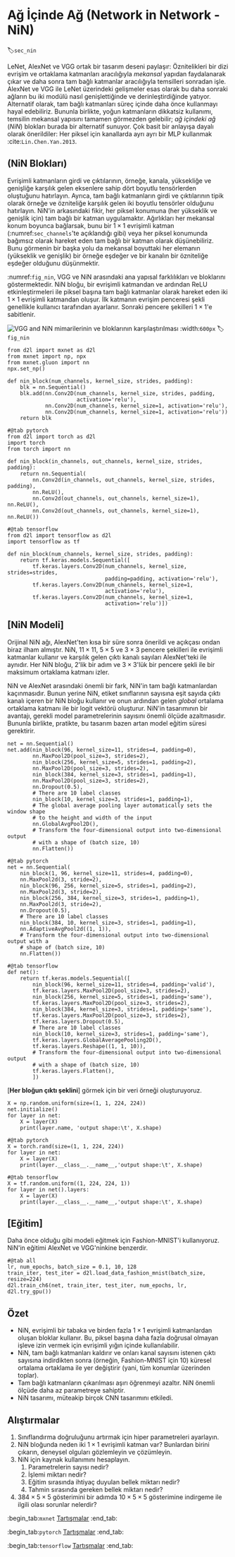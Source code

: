 # Ağ İçinde Ağ (Network in Network - NiN)
:label:`sec_nin`

LeNet, AlexNet ve VGG ortak bir tasarım deseni paylaşır: Öznitelikleri bir dizi evrişim ve ortaklama katmanları aracılığıyla *mekansal* yapıdan faydalanarak çıkar ve daha sonra tam bağlı katmanlar aracılığıyla temsilleri sonradan işle. AlexNet ve VGG ile LeNet üzerindeki gelişmeler esas olarak bu daha sonraki ağların bu iki modülü nasıl genişlettiğinde ve derinleştirdiğinde yatıyor. Alternatif olarak, tam bağlı katmanları süreç içinde daha önce kullanmayı hayal edebiliriz. Bununla birlikte, yoğun katmanların dikkatsiz kullanımı, temsilin mekansal yapısını tamamen görmezden gelebilir; *ağ içindeki ağ* (*NiN*) blokları burada bir alternatif sunuyor. Çok basit bir anlayışa dayalı olarak önerildiler: Her piksel için kanallarda ayrı ayrı bir MLP kullanmak :cite:`Lin.Chen.Yan.2013`.

## (**NiN Blokları**)

Evrişimli katmanların girdi ve çıktılarının, örneğe, kanala, yüksekliğe ve genişliğe karşılık gelen eksenlere sahip dört boyutlu tensörlerden oluştuğunu hatırlayın. Ayrıca, tam bağlı katmanların girdi ve çıktılarının tipik olarak örneğe ve özniteliğe karşılık gelen iki boyutlu tensörler olduğunu hatırlayın. NiN'in arkasındaki fikir, her piksel konumuna (her yükseklik ve genişlik için) tam bağlı bir katman uygulamaktır. Ağırlıkları her mekansal konum boyunca bağlarsak, bunu bir $1\times 1$ evrişimli katman (:numref:`sec_channels`'te açıklandığı gibi) veya her piksel konumunda bağımsız olarak hareket eden tam bağlı bir katman olarak düşünebiliriz. Bunu görmenin bir başka yolu da mekansal boyuttaki her elemanın (yükseklik ve genişlik) bir örneğe eşdeğer ve bir kanalın bir özniteliğe eşdeğer olduğunu düşünmektir.

:numref:`fig_nin`, VGG ve NiN arasındaki ana yapısal farklılıkları ve bloklarını göstermektedir. NiN bloğu, bir evrişimli katmandan ve ardından ReLU etkinleştirmeleri ile piksel başına tam bağlı katmanlar olarak hareket eden iki $1\times 1$ evrişimli katmandan oluşur. İlk katmanın evrişim penceresi şekli genellikle kullanıcı tarafından ayarlanır. Sonraki pencere şekilleri $1 \times 1$'e sabitlenir.

![VGG and NiN mimarilerinin ve bloklarının karşılaştırılması](../img/nin.svg)
:width:`600px`
:label:`fig_nin`

```{.python .input}
from d2l import mxnet as d2l
from mxnet import np, npx
from mxnet.gluon import nn
npx.set_np()

def nin_block(num_channels, kernel_size, strides, padding):
    blk = nn.Sequential()
    blk.add(nn.Conv2D(num_channels, kernel_size, strides, padding,
                      activation='relu'),
            nn.Conv2D(num_channels, kernel_size=1, activation='relu'),
            nn.Conv2D(num_channels, kernel_size=1, activation='relu'))
    return blk
```

```{.python .input}
#@tab pytorch
from d2l import torch as d2l
import torch
from torch import nn

def nin_block(in_channels, out_channels, kernel_size, strides, padding):
    return nn.Sequential(
        nn.Conv2d(in_channels, out_channels, kernel_size, strides, padding),
        nn.ReLU(),
        nn.Conv2d(out_channels, out_channels, kernel_size=1), nn.ReLU(),
        nn.Conv2d(out_channels, out_channels, kernel_size=1), nn.ReLU())
```

```{.python .input}
#@tab tensorflow
from d2l import tensorflow as d2l
import tensorflow as tf

def nin_block(num_channels, kernel_size, strides, padding):
    return tf.keras.models.Sequential([
        tf.keras.layers.Conv2D(num_channels, kernel_size, strides=strides,
                               padding=padding, activation='relu'),
        tf.keras.layers.Conv2D(num_channels, kernel_size=1,
                               activation='relu'),
        tf.keras.layers.Conv2D(num_channels, kernel_size=1,
                               activation='relu')])
```

## [**NiN Modeli**]

Orijinal NiN ağı, AlexNet'ten kısa bir süre sonra önerildi ve açıkçası ondan biraz ilham almıştır. NiN, $11\times 11$, $5\times 5$ ve $3\times 3$ pencere şekilleri ile evrişimli katmanlar kullanır ve karşılık gelen çıktı kanalı sayıları AlexNet'teki ile aynıdır. Her NiN bloğu, 2'lik bir adım ve $3\times 3$'lük bir pencere şekli ile bir maksimum ortaklama katmanı izler.

NiN ve AlexNet arasındaki önemli bir fark, NiN'in tam bağlı katmanlardan kaçınmasıdır. Bunun yerine NiN, etiket sınıflarının sayısına eşit sayıda çıktı kanalı içeren bir NiN bloğu kullanır ve onun ardından gelen *global* ortalama ortaklama katmanı ile bir logit vektörü oluşturur. NiN'in tasarımının bir avantajı, gerekli model parametrelerinin sayısını önemli ölçüde azaltmasıdır. Bununla birlikte, pratikte, bu tasarım bazen artan model eğitim süresi gerektirir.

```{.python .input}
net = nn.Sequential()
net.add(nin_block(96, kernel_size=11, strides=4, padding=0),
        nn.MaxPool2D(pool_size=3, strides=2),
        nin_block(256, kernel_size=5, strides=1, padding=2),
        nn.MaxPool2D(pool_size=3, strides=2),
        nin_block(384, kernel_size=3, strides=1, padding=1),
        nn.MaxPool2D(pool_size=3, strides=2),
        nn.Dropout(0.5),
        # There are 10 label classes
        nin_block(10, kernel_size=3, strides=1, padding=1),
        # The global average pooling layer automatically sets the window shape
        # to the height and width of the input
        nn.GlobalAvgPool2D(),
        # Transform the four-dimensional output into two-dimensional output
        # with a shape of (batch size, 10)
        nn.Flatten())
```

```{.python .input}
#@tab pytorch
net = nn.Sequential(
    nin_block(1, 96, kernel_size=11, strides=4, padding=0),
    nn.MaxPool2d(3, stride=2),
    nin_block(96, 256, kernel_size=5, strides=1, padding=2),
    nn.MaxPool2d(3, stride=2),
    nin_block(256, 384, kernel_size=3, strides=1, padding=1),
    nn.MaxPool2d(3, stride=2),
    nn.Dropout(0.5),
    # There are 10 label classes
    nin_block(384, 10, kernel_size=3, strides=1, padding=1),
    nn.AdaptiveAvgPool2d((1, 1)),
    # Transform the four-dimensional output into two-dimensional output with a
    # shape of (batch size, 10)
    nn.Flatten())
```

```{.python .input}
#@tab tensorflow
def net():
    return tf.keras.models.Sequential([
        nin_block(96, kernel_size=11, strides=4, padding='valid'),
        tf.keras.layers.MaxPool2D(pool_size=3, strides=2),
        nin_block(256, kernel_size=5, strides=1, padding='same'),
        tf.keras.layers.MaxPool2D(pool_size=3, strides=2),
        nin_block(384, kernel_size=3, strides=1, padding='same'),
        tf.keras.layers.MaxPool2D(pool_size=3, strides=2),
        tf.keras.layers.Dropout(0.5),
        # There are 10 label classes
        nin_block(10, kernel_size=3, strides=1, padding='same'),
        tf.keras.layers.GlobalAveragePooling2D(),
        tf.keras.layers.Reshape((1, 1, 10)),
        # Transform the four-dimensional output into two-dimensional output
        # with a shape of (batch size, 10)
        tf.keras.layers.Flatten(),
        ])
```

[**Her bloğun çıktı şeklini**] görmek için bir veri örneği oluşturuyoruz.

```{.python .input}
X = np.random.uniform(size=(1, 1, 224, 224))
net.initialize()
for layer in net:
    X = layer(X)
    print(layer.name, 'output shape:\t', X.shape)
```

```{.python .input}
#@tab pytorch
X = torch.rand(size=(1, 1, 224, 224))
for layer in net:
    X = layer(X)
    print(layer.__class__.__name__,'output shape:\t', X.shape)
```

```{.python .input}
#@tab tensorflow
X = tf.random.uniform((1, 224, 224, 1))
for layer in net().layers:
    X = layer(X)
    print(layer.__class__.__name__,'output shape:\t', X.shape)
```

## [**Eğitim**]

Daha önce olduğu gibi modeli eğitmek için Fashion-MNIST'i kullanıyoruz. NiN'in eğitimi AlexNet ve VGG'ninkine benzerdir.

```{.python .input}
#@tab all
lr, num_epochs, batch_size = 0.1, 10, 128
train_iter, test_iter = d2l.load_data_fashion_mnist(batch_size, resize=224)
d2l.train_ch6(net, train_iter, test_iter, num_epochs, lr, d2l.try_gpu())
```

## Özet

* NiN, evrişimli bir tabaka ve birden fazla $1\times 1$ evrişimli katmanlardan oluşan bloklar kullanır. Bu, piksel başına daha fazla doğrusal olmayan işleve izin vermek için evrişimli yığın içinde kullanılabilir.
* NiN, tam bağlı katmanları kaldırır ve onları kanal sayısını istenen çıktı sayısına indirdikten sonra (örneğin, Fashion-MNIST için 10) küresel ortalama ortaklama ile yer değiştirir (yani, tüm konumlar üzerinden toplar).
* Tam bağlı katmanların çıkarılması aşırı öğrenmeyi azaltır. NiN önemli ölçüde daha az parametreye sahiptir.
* NiN tasarımı, müteakip birçok CNN tasarımını etkiledi.

## Alıştırmalar

1. Sınıflandırma doğruluğunu artırmak için hiper parametreleri ayarlayın.
1. NiN bloğunda neden iki $1\times 1$ evrişimli katman var? Bunlardan birini çıkarın, deneysel olguları gözlemleyin ve çözümleyin.
1. NiN için kaynak kullanımını hesaplayın.
    1. Parametrelerin sayısı nedir?
    1. İşlemi miktarı nedir?
    1. Eğitim sırasında ihtiyaç duyulan bellek miktarı nedir?
    1. Tahmin sırasında gereken bellek miktarı nedir?
1. $384 \times 5 \times 5$ gösterimini bir adımda $10 \times 5 \times 5$ gösterimine indirgeme ile ilgili olası sorunlar nelerdir?

:begin_tab:`mxnet`
[Tartışmalar](https://discuss.d2l.ai/t/79)
:end_tab:

:begin_tab:`pytorch`
[Tartışmalar](https://discuss.d2l.ai/t/80)
:end_tab:

:begin_tab:`tensorflow`
[Tartışmalar](https://discuss.d2l.ai/t/332)
:end_tab:
